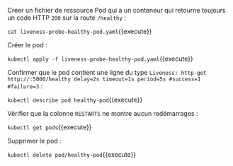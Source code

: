 Créer un fichier de ressource Pod qui a un conteneur qui retourne toujours un code HTTP `200` sur la route `/healthy` :

`cat liveness-probe-healthy-pod.yaml`{{execute}}

Créer le pod :

`kubectl apply -f liveness-probe-healthy-pod.yaml`{{execute}}

Confirmer que le pod contient une ligne du type `Liveness: http-get http://:5000/healthy delay=2s timeout=1s period=5s #success=1 #failure=3` :

`kubectl describe pod healthy-pod`{{execute}}

Vérifier que la colonne `RESTARTS` ne montre aucun redémarrages :

`kubectl get pods`{{execute}}

Supprimer le pod :

`kubectl delete pod/healthy-pod`{{execute}}
